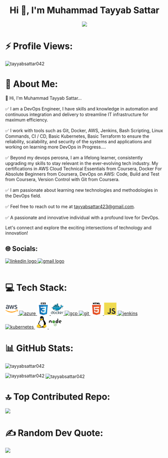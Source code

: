 <h1 align="center">Hi 👋, I'm Muhammad Tayyab Sattar</h1>

<div align="center"> <img src="https://media.licdn.com/dms/image/D4D16AQH9apSLWxGktw/profile-displaybackgroundimage-shrink_350_1400/0/1713949389757?e=1726099200&v=beta&t=seKg4RjJpk7vTZ8Gg9QGrPDyZOqsGLdL7TULryb4TlA"> </div>



# ⚡️ Profile Views:
<p align="left"> <img src="https://komarev.com/ghpvc/?username=tayyabsattar042&label=Profile%20views&color=0e75b6&style=flat" alt="tayyabsattar042" /> </p>

# 💫 About Me:
👋 Hi, I'm Muhammad Tayyab Sattar...<br><br> ✅ I am a DevOps Engineer, I have skills and knowledge in automation and continuous integration and delivery to streamline IT infrastructure for maximum efficiency.<br><br>✅  I work with tools such as Git, Docker, AWS, Jenkins, Bash Scripting, Linux Commands, CI / CD, Basic Kubernetes, Basic Terraform to ensure the reliability, scalability, and security of the systems and applications and working on learning more DevOps in Progress.... <br><br> ✅ Beyond my devops perosna, I am a lifelong learner, consistently upgrading my skills to stay relevant in the ever-evolving tech industry. My certifications in AWS Cloud Technical Essentials from Coursera, Docker For Absolute Beginners from Coursera, DevOps on AWS: Code, Build and Test from Coursera, Version Control with Git from Coursera.<br><br>✅ I am passionate about learning new technologies and methodologies in the DevOps field.<br><br>✅ Feel free to reach out to me at tayyabsattar423@gmail.com.<br><br>✅ A passionate and innovative individual with a profound love for DevOps. <br>
<p align="centre"> Let's connect and explore the exciting intersections of technology and innovation! </p>

## 🌐 Socials:
<div align="left">
  <a href="https://www.linkedin.com/in/mtayyabsattar/" target="_blank">
    <img src="https://raw.githubusercontent.com/maurodesouza/profile-readme-generator/master/src/assets/icons/social/linkedin/default.svg" width="52" height="40" alt="linkedin logo"  />
  </a>
  <a href="tayyabsattar423@gmail.com" target="_blank">
    <img src="https://raw.githubusercontent.com/maurodesouza/profile-readme-generator/master/src/assets/icons/social/gmail/default.svg" width="52" height="40" alt="gmail logo"  />
  </a>
</div>
<br>

# 💻 Tech Stack:

<p align="left"> <a href="https://aws.amazon.com" target="_blank" rel="noreferrer"> <img src="https://raw.githubusercontent.com/devicons/devicon/master/icons/amazonwebservices/amazonwebservices-original-wordmark.svg" alt="aws" width="40" height="40"/> </a> <a href="https://azure.microsoft.com/en-in/" target="_blank" rel="noreferrer"> <img src="https://www.vectorlogo.zone/logos/microsoft_azure/microsoft_azure-icon.svg" alt="azure" width="40" height="40"/> </a>  <a href="https://www.w3schools.com/css/" target="_blank" rel="noreferrer"> <img src="https://raw.githubusercontent.com/devicons/devicon/master/icons/css3/css3-original-wordmark.svg" alt="css3" width="40" height="40"/> </a> <a href="https://www.docker.com/" target="_blank" rel="noreferrer"> <img src="https://raw.githubusercontent.com/devicons/devicon/master/icons/docker/docker-original-wordmark.svg" alt="docker" width="40" height="40"/> </a> <a href="https://cloud.google.com" target="_blank" rel="noreferrer"> <img src="https://www.vectorlogo.zone/logos/google_cloud/google_cloud-icon.svg" alt="gcp" width="40" height="40"/> </a> <a href="https://git-scm.com/" target="_blank" rel="noreferrer"> <img src="https://www.vectorlogo.zone/logos/git-scm/git-scm-icon.svg" alt="git" width="40" height="40"/> </a> <a href="https://www.w3.org/html/" target="_blank" rel="noreferrer"> <img src="https://raw.githubusercontent.com/devicons/devicon/master/icons/html5/html5-original-wordmark.svg" alt="html5" width="40" height="40"/> </a> <a href="https://developer.mozilla.org/en-US/docs/Web/JavaScript" target="_blank" rel="noreferrer"> <img src="https://raw.githubusercontent.com/devicons/devicon/master/icons/javascript/javascript-original.svg" alt="javascript" width="40" height="40"/> </a> <a href="https://www.jenkins.io" target="_blank" rel="noreferrer"> <img src="https://www.vectorlogo.zone/logos/jenkins/jenkins-icon.svg" alt="jenkins" width="40" height="40"/> </a> <a href="https://kubernetes.io" target="_blank" rel="noreferrer"> <img src="https://www.vectorlogo.zone/logos/kubernetes/kubernetes-icon.svg" alt="kubernetes" width="40" height="40"/> </a> <a href="https://www.linux.org/" target="_blank" rel="noreferrer"> <img src="https://raw.githubusercontent.com/devicons/devicon/master/icons/linux/linux-original.svg" alt="linux" width="40" height="40"/> </a> <a href="https://nodejs.org" target="_blank" rel="noreferrer"> <img src="https://raw.githubusercontent.com/devicons/devicon/master/icons/nodejs/nodejs-original-wordmark.svg" alt="nodejs" width="40" height="40"/> </a> </p>

# 📊 GitHub Stats:

<p><img align="center" src="https://github-readme-streak-stats.herokuapp.com/?user=tayyabsattar042&" alt="tayyabsattar042" /></p>

<p><img align="left" src="https://github-readme-stats.vercel.app/api/top-langs?username=tayyabsattar042&show_icons=true&locale=en&layout=compact" alt="tayyabsattar042" /></p>

<p>&nbsp;<img align="center" src="https://github-readme-stats.vercel.app/api?username=tayyabsattar042&show_icons=true&locale=en" alt="tayyabsattar042" /></p>

# 🔝 Top Contributed Repo:
![](https://github-contributor-stats.vercel.app/api?username=tayyabsattar042&limit=5&theme=gruvbox&combine_all_yearly_contributions=true)

# ✍️ Random Dev Quote:
![](https://quotes-github-readme.vercel.app/api?type=horizontal&theme=merko)
<br>

<!-- Proudly created with GPRM ( https://gprm.itsvg.in ) -->
